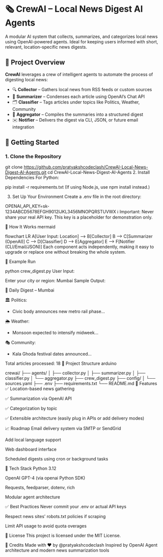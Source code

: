 # 🗞️ CrewAI – Local News Digest AI Agents

A modular AI system that collects, summarizes, and categorizes local news using OpenAI-powered agents. Ideal for keeping users informed with short, relevant, location-specific news digests.


## 📌 Project Overview

**CrewAI** leverages a crew of intelligent agents to automate the process of digesting local news:

- 🔍 **Collector** – Gathers local news from RSS feeds or custom sources  
- 🧠 **Summarizer** – Condenses each article using OpenAI’s Chat API  
- 🗂️ **Classifier** – Tags articles under topics like Politics, Weather, Community  
- 🧾 **Aggregator** – Compiles the summaries into a structured digest  
- ✉️ **Notifier** – Delivers the digest via CLI, JSON, or future email integration



## 🚀 Getting Started

### 1. Clone the Repository


git clone https://github.com/pratyakshcodeclash/CrewAI-Local-News-Digest-AI-Agents.git
cd CrewAI-Local-News-Digest-AI-Agents
2. Install Dependencies
For Python:


pip install -r requirements.txt
(If using Node.js, use npm install instead.)

3. Set Up Your Environment
Create a .env file in the root directory:


OPENAI_API_KEY=sk-1234ABCD5678EFGH9012IJKL3456MNOPQRSTUVWX
ℹ️ Important: Never share your real API key. This key is a placeholder for demonstration only.

🧠 How It Works
mermaid

flowchart LR
    A[User Input: Location] --> B[Collector]
    B --> C[Summarizer (OpenAI)]
    C --> D[Classifier]
    D --> E[Aggregator]
    E --> F[Notifier (CLI/Email/JSON)]
Each component acts independently, making it easy to upgrade or replace one without breaking the whole system.

🧪 Example Run

python crew_digest.py
User Input:


Enter your city or region: Mumbai
Sample Output:

📰 Daily Digest – Mumbai

🏛️ Politics:
- Civic body announces new metro rail phase...

🌦️ Weather:
- Monsoon expected to intensify midweek...

🎭 Community:
- Kala Ghoda festival dates announced...

Total articles processed: 18
📂 Project Structure
arduino

crewai/
├── agents/
│   ├── collector.py
│   ├── summarizer.py
│   ├── classifier.py
│   └── aggregator.py
├── crew_digest.py
├── config/
│   └── sources.yaml
├── .env
├── requirements.txt
└── README.md
🔧 Features
✅ Location-based news gathering

✅ Summarization via OpenAI API

✅ Categorization by topic

✅ Extensible architecture (easily plug in APIs or add delivery modes)

📈 Roadmap
 Email delivery system via SMTP or SendGrid

 Add local language support

 Web dashboard interface

 Scheduled digests using cron or background tasks

📘 Tech Stack
Python 3.12

OpenAI GPT-4 (via openai Python SDK)

Requests, feedparser, dotenv, rich

Modular agent architecture

✅ Best Practices
Never commit your .env or actual API keys

Respect news sites' robots.txt policies if scraping

Limit API usage to avoid quota overages

📄 License
This project is licensed under the MIT License.

🙌 Credits
Made with ❤️ by @pratyakshcodeclash
Inspired by OpenAI Agent architecture and modern news summarization tools






